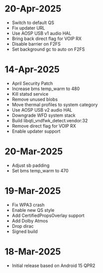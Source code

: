# 20-Apr-2025
- Switch to default QS
- Fix updater URL
- Use AOSP USB v1 audio HAL
- Bring back direct flag for VOIP RX
- Disable barrier on F2FS
- Set background gc to auto on F2FS

# 14-Apr-2025
- April Security Patch
- Increase bms temp_warm to 480
- Kill statsd service
- Remove unused blobs
- Move thermal profiles to system category
- Use AOSP USB v2 audio HAL
- Downgrade WFD system stack
- Build libqti_vndfwk_detect.vendor:32
- Remove direct flag for VOIP RX
- Enable updater support

# 20-Mar-2025
- Adjust sb padding
- Set bms temp_warm to 470

# 19-Mar-2025
- Fix WPA3 crash
- Enable new QS style
- Add CertifiedPropsOverlay support
- Add Dolby Atmos
- Drop dirac
- Signed build

# 18-Mar-2025
- Initial release based on Android 15 QPR2
